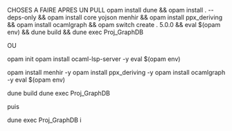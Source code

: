 
CHOSES A FAIRE APRES UN PULL
opam install dune &&
opam install . --deps-only &&
opam install core yojson menhir &&
opam install ppx_deriving &&
opam install ocamlgraph &&
opam switch create . 5.0.0 &&
eval $(opam env) &&
dune build &&
dune exec Proj_GraphDB

OU

opam init
opam install ocaml-lsp-server -y
eval $(opam env)    

opam install menhir -y
opam install ppx_deriving -y
opam install ocamlgraph -y
eval $(opam env)


dune build
dune exec Proj_GraphDB

puis 

dune exec Proj_GraphDB i
